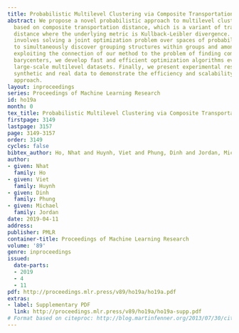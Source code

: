 ```yaml
---
title: Probabilistic Multilevel Clustering via Composite Transportation Distance
abstract: We propose a novel probabilistic approach to multilevel clustering problems
  based on composite transportation distance, which is a variant of transportation
  distance where the underlying metric is Kullback-Leibler divergence. Our method
  involves solving a joint optimization problem over spaces of probability measures
  to simultaneously discover grouping structures within groups and among groups. By
  exploiting the connection of our method to the problem of finding composite transportation
  barycenters, we develop fast and efficient optimization algorithms even for potentially
  large-scale multilevel datasets. Finally, we present experimental results with both
  synthetic and real data to demonstrate the efficiency and scalability of the proposed
  approach.
layout: inproceedings
series: Proceedings of Machine Learning Research
id: ho19a
month: 0
tex_title: Probabilistic Multilevel Clustering via Composite Transportation Distance
firstpage: 3149
lastpage: 3157
page: 3149-3157
order: 3149
cycles: false
bibtex_author: Ho, Nhat and Huynh, Viet and Phung, Dinh and Jordan, Michael
author:
- given: Nhat
  family: Ho
- given: Viet
  family: Huynh
- given: Dinh
  family: Phung
- given: Michael
  family: Jordan
date: 2019-04-11
address: 
publisher: PMLR
container-title: Proceedings of Machine Learning Research
volume: '89'
genre: inproceedings
issued:
  date-parts:
  - 2019
  - 4
  - 11
pdf: http://proceedings.mlr.press/v89/ho19a/ho19a.pdf
extras:
- label: Supplementary PDF
  link: http://proceedings.mlr.press/v89/ho19a/ho19a-supp.pdf
# Format based on citeproc: http://blog.martinfenner.org/2013/07/30/citeproc-yaml-for-bibliographies/
---
```

